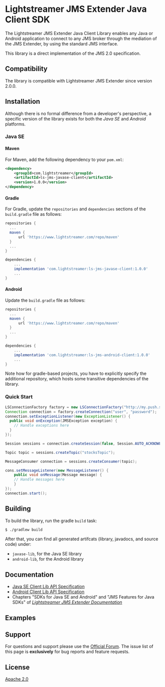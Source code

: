 # Lightstreamer JMS Extender Java Client SDK

The Lightstreamer JMS Extender Java Client Library enables any Java or Android application to connect to any JMS broker through the mediation of the JMS Extender, by using the standard JMS interface.

This library is a direct implementation of the JMS 2.0 specification.

## Compatibility

The library is compatible with Lightstreamer JMS Extender since version 2.0.0.

## Installation

Although there is no formal difference from a developer's perspective, a specific version of the library exists for both the *Java SE* and *Android* platforms.

### Java SE

#### Maven

For Maven, add the following dependency to your `pom.xml`:

```xml
<dependency>
    <groupId>com.lightstreamer</groupId>
    <artifactId>ls-jms-javase-client</artifactId>
    <version>1.0.0</version>
</dependency>
```

#### Gradle

For Gradle, update the `repositories` and `dependencies` sections of the `build.gradle` file as follows:

```groovy
repositories {
  ...
  maven {
      url 'https://www.lightstreamer.com/repo/maven'
  }
  ...
}

dependencies {
    ...
    implementation 'com.lightstreamer:ls-jms-javase-client:1.0.0'
    ...
}

```

#### Android

Update the `build.gradle` file as follows:

```groovy
repositories {
  ...
  maven {
      url 'https://www.lightstreamer.com/repo/maven'
  }
  ...
}

dependencies {
    ...
    implementation 'com.lightstreamer:ls-jms-android-client:1.0.0'
    ...
}
```

Note how for gradle-based projects, you have to explicitly specify the additional repository, which hosts some transitive dependencies of the library.

### Quick Start

```java
LSConnectionFactory factory = new LSConnectionFactory("http://my.push.server:8080/", "ActiveMQ");
Connection connection = factory.createConnection("user", "password");
connection.setExceptionListener(new ExceptionListener() {
  public void onException(JMSException exception) {
    // Handle exceptions here
  }
});

Session sessions = connection.createSession(false, Session.AUTO_ACKNOWLEDGE);

Topic topic = sessions.createTopic("stocksTopic");

MessageConsumer connection = sessions.createConsumer(topic);

cons.setMessageListener(new MessageListener() {
    public void onMessage(Message message) {
    // Handle messages here
    }
});
connection.start();
```

## Building

To build the library, run the gradle `build` task:

```sh
$ ./gradlew build
```

After that, you can find all generated artifcats (library, javadocs, and source code) under:

- `javase-lib`, for the Java SE library
- `android-lib`, for the Android library

## Documentation

- [Java SE Client Lib API Specification](https://lightstreamer.com/api/ls-jms-javase-client/1.0.0/index.html)
- [Android Client Lib API Specification](https://lightstreamer.com/api/ls-jms-android-client/1.0.0/index.html)
- Chapters "SDKs for Java SE and Android" and "JMS Features for Java SDKs" of [*Lightstreamer JMS Extender Documentation*](https://www.lightstreamer.com/jms-docs/baseparent/DOCS/JMS%20Extender%20Documentation.pdf)

## Examples

## Support

For questions and support please use the [Official Forum](https://forums.lightstreamer.com/). The issue list of this page is **exclusively** for bug reports and feature requests.

## License

[Apache 2.0](https://opensource.org/licenses/Apache-2.0)
